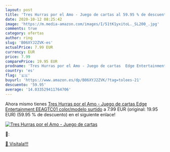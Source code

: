 ```yaml
---
layout: post
title: 'Tres Hurras por el Amo - Juego de cartas al 59.95 % de descuento'
date: 2020-10-12 08:25:42
image: 'https://m.media-amazon.com/images/I/51tK1yxitoL._SL200_.jpg'
comments: true
category: ofertas
author: ring
slug: 'B06XYJ2ZVK-es'
actualPrice: 7.99 EUR
currency: EUR
price: 7.99
comparePrice: 19.95 EUR
prodname: 'Tres Hurras por el Amo - Juego de cartas  Edge Entertainment EEAGTC01    color/modelo surtido'
country: 'es'
flag: '🇪🇸'
buyurl: 'https://www.amazon.es/dp/B06XYJ2ZVK/?tag=tolees-21'
descuento: '59.95'
average: '14.033529411764706'
---
```


Ahora mismo tienes [Tres Hurras por el Amo - Juego de cartas  Edge Entertainment EEAGTC01    color/modelo surtido](https://www.amazon.es/dp/B06XYJ2ZVK/?tag=tolees-21) a 7.99 EUR (original: 19.95 EUR) (59.95 %  de descuento) en el siguiente enlace!

[![Tres Hurras por el Amo - Juego de cartas](https://m.media-amazon.com/images/I/51tK1yxitoL._SL200_.jpg)](https://www.amazon.es/dp/B06XYJ2ZVK/?tag=tolees-21)

🔎:


[🛒 Visítala!!!](https://www.amazon.es/dp/B06XYJ2ZVK/?tag=tolees-21)
